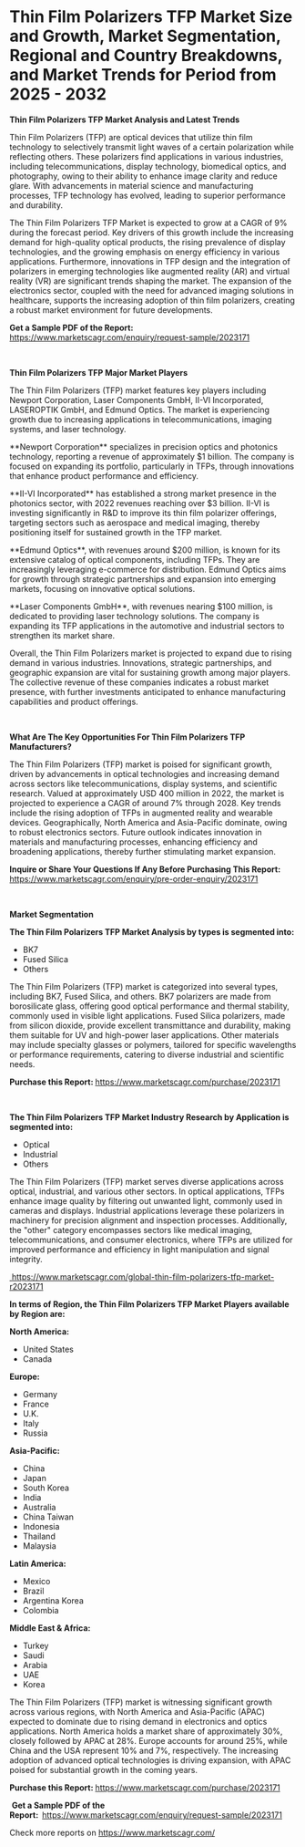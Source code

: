 <p><h1>Thin Film Polarizers TFP Market Size and Growth, Market Segmentation, Regional and Country Breakdowns, and Market Trends for Period from 2025 -  2032</h1></p><p><strong>Thin Film Polarizers TFP Market Analysis and Latest Trends</strong></p>
<p><p>Thin Film Polarizers (TFP) are optical devices that utilize thin film technology to selectively transmit light waves of a certain polarization while reflecting others. These polarizers find applications in various industries, including telecommunications, display technology, biomedical optics, and photography, owing to their ability to enhance image clarity and reduce glare. With advancements in material science and manufacturing processes, TFP technology has evolved, leading to superior performance and durability.</p><p>The Thin Film Polarizers TFP Market is expected to grow at a CAGR of 9% during the forecast period. Key drivers of this growth include the increasing demand for high-quality optical products, the rising prevalence of display technologies, and the growing emphasis on energy efficiency in various applications. Furthermore, innovations in TFP design and the integration of polarizers in emerging technologies like augmented reality (AR) and virtual reality (VR) are significant trends shaping the market. The expansion of the electronics sector, coupled with the need for advanced imaging solutions in healthcare, supports the increasing adoption of thin film polarizers, creating a robust market environment for future developments.</p></p>
<p><strong>Get a Sample PDF of the Report:&nbsp;</strong> <a href="https://www.marketscagr.com/enquiry/request-sample/2023171?utm_campaign=2634&utm_medium=2&utm_source=Github&utm_content=ia&utm_term=29032025&utm_id=thin-film-polarizers-tfp">https://www.marketscagr.com/enquiry/request-sample/2023171</a></p>
<p>&nbsp;</p>
<p><strong>Thin Film Polarizers TFP Major Market Players</strong></p>
<p><p>The Thin Film Polarizers (TFP) market features key players including Newport Corporation, Laser Components GmbH, II-VI Incorporated, LASEROPTIK GmbH, and Edmund Optics. The market is experiencing growth due to increasing applications in telecommunications, imaging systems, and laser technology.</p><p>**Newport Corporation** specializes in precision optics and photonics technology, reporting a revenue of approximately $1 billion. The company is focused on expanding its portfolio, particularly in TFPs, through innovations that enhance product performance and efficiency.</p><p>**II-VI Incorporated** has established a strong market presence in the photonics sector, with 2022 revenues reaching over $3 billion. II-VI is investing significantly in R&D to improve its thin film polarizer offerings, targeting sectors such as aerospace and medical imaging, thereby positioning itself for sustained growth in the TFP market.</p><p>**Edmund Optics**, with revenues around $200 million, is known for its extensive catalog of optical components, including TFPs. They are increasingly leveraging e-commerce for distribution. Edmund Optics aims for growth through strategic partnerships and expansion into emerging markets, focusing on innovative optical solutions.</p><p>**Laser Components GmbH**, with revenues nearing $100 million, is dedicated to providing laser technology solutions. The company is expanding its TFP applications in the automotive and industrial sectors to strengthen its market share.</p><p>Overall, the Thin Film Polarizers market is projected to expand due to rising demand in various industries. Innovations, strategic partnerships, and geographic expansion are vital for sustaining growth among major players. The collective revenue of these companies indicates a robust market presence, with further investments anticipated to enhance manufacturing capabilities and product offerings.</p></p>
<p>&nbsp;</p>
<p><strong>What Are The Key Opportunities For Thin Film Polarizers TFP Manufacturers?</strong></p>
<p><p>The Thin Film Polarizers (TFP) market is poised for significant growth, driven by advancements in optical technologies and increasing demand across sectors like telecommunications, display systems, and scientific research. Valued at approximately USD 400 million in 2022, the market is projected to experience a CAGR of around 7% through 2028. Key trends include the rising adoption of TFPs in augmented reality and wearable devices. Geographically, North America and Asia-Pacific dominate, owing to robust electronics sectors. Future outlook indicates innovation in materials and manufacturing processes, enhancing efficiency and broadening applications, thereby further stimulating market expansion.</p></p>
<p><strong>Inquire or Share Your Questions If Any Before Purchasing This Report:</strong> <a href="https://www.marketscagr.com/enquiry/pre-order-enquiry/2023171?utm_campaign=2634&utm_medium=2&utm_source=Github&utm_content=ia&utm_term=29032025&utm_id=thin-film-polarizers-tfp">https://www.marketscagr.com/enquiry/pre-order-enquiry/2023171</a></p>
<p>&nbsp;</p>
<p><strong>Market Segmentation</strong></p>
<p><strong>The Thin Film Polarizers TFP Market Analysis by types is segmented into:</strong></p>
<p><ul><li>BK7</li><li>Fused Silica</li><li>Others</li></ul></p>
<p><p>The Thin Film Polarizers (TFP) market is categorized into several types, including BK7, Fused Silica, and others. BK7 polarizers are made from borosilicate glass, offering good optical performance and thermal stability, commonly used in visible light applications. Fused Silica polarizers, made from silicon dioxide, provide excellent transmittance and durability, making them suitable for UV and high-power laser applications. Other materials may include specialty glasses or polymers, tailored for specific wavelengths or performance requirements, catering to diverse industrial and scientific needs.</p></p>
<p><strong>Purchase this Report:&nbsp;</strong><a href="https://www.marketscagr.com/purchase/2023171?utm_campaign=2634&utm_medium=2&utm_source=Github&utm_content=ia&utm_term=29032025&utm_id=thin-film-polarizers-tfp">https://www.marketscagr.com/purchase/2023171</a></p>
<p>&nbsp;</p>
<p><strong>The Thin Film Polarizers TFP Market Industry Research by Application is segmented into:</strong></p>
<p><ul><li>Optical</li><li>Industrial</li><li>Others</li></ul></p>
<p><p>The Thin Film Polarizers (TFP) market serves diverse applications across optical, industrial, and various other sectors. In optical applications, TFPs enhance image quality by filtering out unwanted light, commonly used in cameras and displays. Industrial applications leverage these polarizers in machinery for precision alignment and inspection processes. Additionally, the "other" category encompasses sectors like medical imaging, telecommunications, and consumer electronics, where TFPs are utilized for improved performance and efficiency in light manipulation and signal integrity.</p></p>
<p><a href="https://www.marketscagr.com/global-thin-film-polarizers-tfp-market-r2023171?utm_campaign=2634&utm_medium=2&utm_source=Github&utm_content=ia&utm_term=29032025&utm_id=thin-film-polarizers-tfp">&nbsp;https://www.marketscagr.com/global-thin-film-polarizers-tfp-market-r2023171</a></p>
<p><strong>In terms of Region, the Thin Film Polarizers TFP Market Players available by Region are:</strong></p>
<p>
    <p> <strong> North America: </strong>
        <ul>
            <li>United States</li>
            <li>Canada</li>
        </ul>
        </p> 
    <p> <strong> Europe: </strong>
        <ul>
            <li>Germany</li>
            <li>France</li>
            <li>U.K.</li>
            <li>Italy</li>
            <li>Russia</li>
        </ul>
        </p> 
    <p> <strong> Asia-Pacific: </strong>
        <ul>
            <li>China</li>
            <li>Japan</li>
            <li>South Korea</li>
            <li>India</li>
            <li>Australia</li>
            <li>China Taiwan</li>
            <li>Indonesia</li>
            <li>Thailand</li>
            <li>Malaysia</li>
        </ul>
        </p> 
    <p> <strong> Latin America: </strong>
        <ul>
            <li>Mexico</li>
            <li>Brazil</li>
            <li>Argentina Korea</li>
            <li>Colombia</li>
        </ul>
        </p> 
    <p> <strong> Middle East & Africa: </strong>
        <ul>
            <li>Turkey</li>
            <li>Saudi</li>
            <li>Arabia</li>
            <li>UAE</li>
            <li>Korea</li>
        </ul>
    </p>
    </p>
<p><p>The Thin Film Polarizers (TFP) market is witnessing significant growth across various regions, with North America and Asia-Pacific (APAC) expected to dominate due to rising demand in electronics and optics applications. North America holds a market share of approximately 30%, closely followed by APAC at 28%. Europe accounts for around 25%, while China and the USA represent 10% and 7%, respectively. The increasing adoption of advanced optical technologies is driving expansion, with APAC poised for substantial growth in the coming years.</p></p>
<p><strong>Purchase this Report: </strong><a href="https://www.marketscagr.com/purchase/2023171?utm_campaign=2634&utm_medium=2&utm_source=Github&utm_content=ia&utm_term=29032025&utm_id=thin-film-polarizers-tfp">https://www.marketscagr.com/purchase/2023171</a></p>
<p>&nbsp;<strong>Get a Sample PDF of the Report:&nbsp;&nbsp;</strong><a href="https://www.marketscagr.com/enquiry/request-sample/2023171?utm_campaign=2634&utm_medium=2&utm_source=Github&utm_content=ia&utm_term=29032025&utm_id=thin-film-polarizers-tfp">https://www.marketscagr.com/enquiry/request-sample/2023171</a></p>
<p><strong></strong></p>
<p>Check more reports on <a href="https://www.marketscagr.com/?utm_campaign=2634&utm_medium=2&utm_source=Github&utm_content=ia&utm_term=29032025&utm_id=thin-film-polarizers-tfp">https://www.marketscagr.com/</a></p>